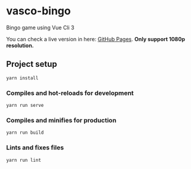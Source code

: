 # vasco-bingo
Bingo game using Vue Cli 3

You can check a live version in here: [GitHub Pages](http://bingo.vascoframework.es/). 
**Only support 1080p resolution.**

## Project setup
```
yarn install
```

### Compiles and hot-reloads for development
```
yarn run serve
```

### Compiles and minifies for production
```
yarn run build
```

### Lints and fixes files
```
yarn run lint
```

